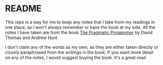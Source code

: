 # README

This repo is a way for me to keep any notes that I take from my readings
in one place, as I won't always remember or have the book at my side.
All the notes I have taken are from the book [The Pragmatic
Progammer](https://www.amazon.com/Pragmatic-Programmer-journey-mastery-Anniversary/dp/0135957052/ref=tmm_hrd_swatch_0?_encoding=UTF8&qid=1582119372&sr=8-1)
by David Thomas and Andrew Hunt

I don't claim any of the words as my own, as they are either taken
directly or closely paraphrased from the writings in the book. If you
want more detail on any of the notes, I would suggest buying the book. It's a
great read
